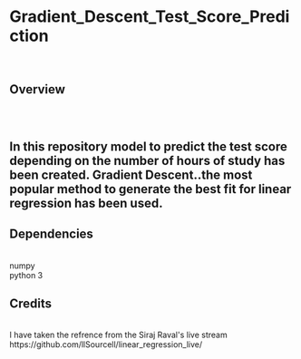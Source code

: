 # Gradient_Descent_Test_Score_Prediction
</br>
<h2>Overview<h2></br>
  
  In this repository model to predict the test score depending on the number of hours of study has been created.
  Gradient Descent..the most popular method to generate the best fit for linear regression has been used.</br>
  
  <h2><b>Dependencies</b></h2></br>
  numpy </br>
  python 3</br>
<h2><b>Credits</b></h2></br>
I have taken the refrence from the Siraj Raval's live stream</br>
https://github.com/llSourcell/linear_regression_live/
